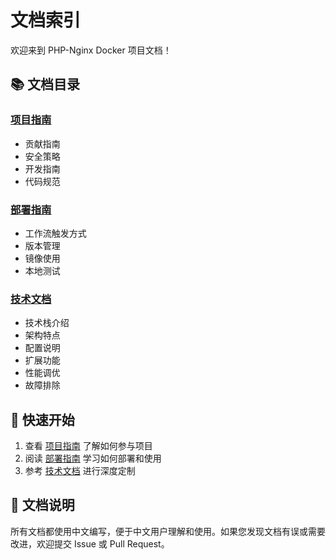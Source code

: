 # 文档索引

欢迎来到 PHP-Nginx Docker 项目文档！

## 📚 文档目录

### [项目指南](项目指南.md)
- 贡献指南
- 安全策略
- 开发指南
- 代码规范

### [部署指南](部署指南.md)
- 工作流触发方式
- 版本管理
- 镜像使用
- 本地测试

### [技术文档](技术文档.md)
- 技术栈介绍
- 架构特点
- 配置说明
- 扩展功能
- 性能调优
- 故障排除

## 🚀 快速开始

1. 查看 [项目指南](项目指南.md) 了解如何参与项目
2. 阅读 [部署指南](部署指南.md) 学习如何部署和使用
3. 参考 [技术文档](技术文档.md) 进行深度定制

## 📖 文档说明

所有文档都使用中文编写，便于中文用户理解和使用。如果您发现文档有误或需要改进，欢迎提交 Issue 或 Pull Request。
